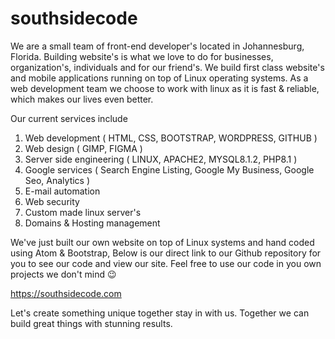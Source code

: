   # southsidecode


We are a small team of front-end developer's located in Johannesburg, Florida. Building website's is what we love to do for businesses, organization's, individuals and for our friend's. We build first class website's and mobile applications running on top of Linux operating systems. As a web development team we choose to work with linux as it is fast & reliable, which makes our lives even better.

Our current services include

1. Web development ( HTML, CSS, BOOTSTRAP, WORDPRESS, GITHUB )
2. Web design ( GIMP, FIGMA )
3. Server side engineering ( LINUX, APACHE2, MYSQL8.1.2, PHP8.1 )
4. Google services ( Search Engine Listing, Google My Business, Google Seo, Analytics )
5. E-mail automation
6. Web security
7. Custom made linux server's
8. Domains & Hosting management


We've just built our own website on top of Linux systems and hand coded using Atom & Bootstrap, Below is our direct link to our Github repository for you to see our code and view our site. Feel free to use our code in you own projects we don't mind 😉

https://southsidecode.com     

Let's create something unique together stay in with us. Together we can build great things with stunning results.
